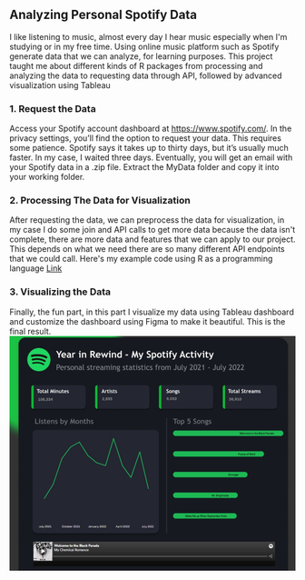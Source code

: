 ## Analyzing Personal Spotify Data
I like listening to music, almost every day I hear music especially when I'm studying or in my free time. Using online music platform such as Spotify generate data that we can analyze, for learning purposes. This project taught me about different kinds of R packages from processing and analyzing the data to requesting data through API, followed by advanced visualization using Tableau

### 1. Request the Data
Access your Spotify account dashboard at https://www.spotify.com/. In the privacy settings, you’ll find the option to request your data. This requires some patience. Spotify says it takes up to thirty days, but it’s usually much faster. In my case, I waited three days. Eventually, you will get an email with your Spotify data in a .zip file. Extract the MyData folder and copy it into your working folder.

### 2. Processing The Data for Visualization
After requesting the data, we can preprocess the data for visualization, in my case I do some join and API calls to get more data because the data isn't complete, there are more data and features that we can apply to our project. This depends on what we need there are so many different API endpoints that we could call. Here's my example code using R as a programming language [Link](https://github.com/fachry-isl/personal-spotify-data-visualization/blob/main/main.Rmd)

### 3. Visualizing the Data
Finally, the fun part, in this part I visualize my data using Tableau dashboard and customize the dashboard using Figma to make it beautiful. This is the final result.
[![test](https://github.com/fachry-isl/personal-spotify-data-visualization/blob/661e32d2b92eab8e4c9f93f5d5624f17750d9958/img1.jpg)](https://public.tableau.com/app/profile/fachry.ikhsal/viz/YearinRewind-MySpotifyActivity/SpotifyDashboard)
